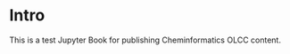 # Intro

This is a test Jupyter Book for publishing Cheminformatics OLCC content.

```{tableofcontents}
```
